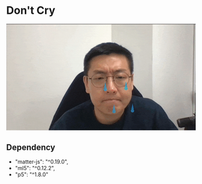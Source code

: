 # Don't Cry

![](result.gif)

## Dependency

- "matter-js": "^0.19.0",
- "ml5": "^0.12.2",
- "p5": "^1.8.0"

